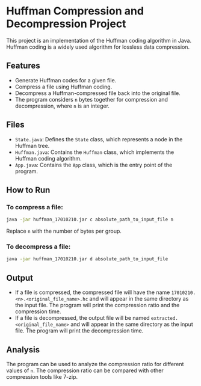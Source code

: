 # Huffman Compression and Decompression Project

This project is an implementation of the Huffman coding algorithm in Java. Huffman coding is a widely used algorithm for lossless data compression.

## Features

- Generate Huffman codes for a given file.
- Compress a file using Huffman coding.
- Decompress a Huffman-compressed file back into the original file.
- The program considers `n` bytes together for compression and decompression, where `n` is an integer.

## Files

- `State.java`: Defines the `State` class, which represents a node in the Huffman tree.
- `Huffman.java`: Contains the `Huffman` class, which implements the Huffman coding algorithm.
- `App.java`: Contains the `App` class, which is the entry point of the program.

## How to Run

### To compress a file:

```bash
java -jar huffman_17010210.jar c absolute_path_to_input_file n
```
Replace `n` with the number of bytes per group.

### To decompress a file:

```bash
java -jar huffman_17010210.jar d absolute_path_to_input_file
```


## Output

- If a file is compressed, the compressed file will have the name `17010210.<n>.<original_file_name>.hc` and will appear in the same directory as the input file. The program will print the compression ratio and the compression time.
- If a file is decompressed, the output file will be named `extracted.<original_file_name>` and will appear in the same directory as the input file. The program will print the decompression time.

## Analysis

The program can be used to analyze the compression ratio for different values of `n`. The compression ratio can be compared with other compression tools like 7-zip.
